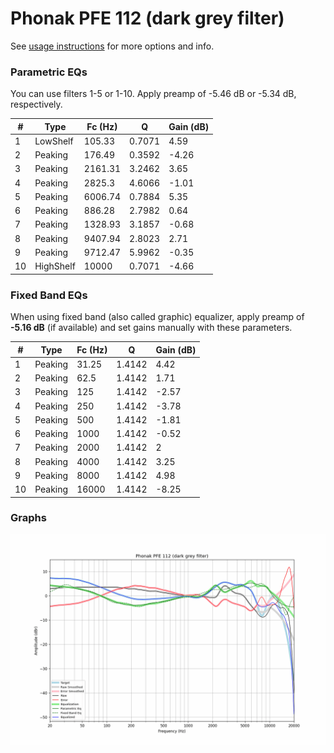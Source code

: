 # Phonak PFE 112 (dark grey filter)
See [usage instructions](https://github.com/jaakkopasanen/AutoEq#usage) for more options and info.

### Parametric EQs
You can use filters 1-5 or 1-10. Apply preamp of -5.46 dB or -5.34 dB, respectively.

|   # | Type      |   Fc (Hz) |      Q |   Gain (dB) |
|-----|-----------|-----------|--------|-------------|
|   1 | LowShelf  |    105.33 | 0.7071 |        4.59 |
|   2 | Peaking   |    176.49 | 0.3592 |       -4.26 |
|   3 | Peaking   |   2161.31 | 3.2462 |        3.65 |
|   4 | Peaking   |   2825.3  | 4.6066 |       -1.01 |
|   5 | Peaking   |   6006.74 | 0.7884 |        5.35 |
|   6 | Peaking   |    886.28 | 2.7982 |        0.64 |
|   7 | Peaking   |   1328.93 | 3.1857 |       -0.68 |
|   8 | Peaking   |   9407.94 | 2.8023 |        2.71 |
|   9 | Peaking   |   9712.47 | 5.9962 |       -0.35 |
|  10 | HighShelf |  10000    | 0.7071 |       -4.66 |

### Fixed Band EQs
When using fixed band (also called graphic) equalizer, apply preamp of **-5.16 dB** (if available) and set gains manually with these parameters.

|   # | Type    |   Fc (Hz) |      Q |   Gain (dB) |
|-----|---------|-----------|--------|-------------|
|   1 | Peaking |     31.25 | 1.4142 |        4.42 |
|   2 | Peaking |     62.5  | 1.4142 |        1.71 |
|   3 | Peaking |    125    | 1.4142 |       -2.57 |
|   4 | Peaking |    250    | 1.4142 |       -3.78 |
|   5 | Peaking |    500    | 1.4142 |       -1.81 |
|   6 | Peaking |   1000    | 1.4142 |       -0.52 |
|   7 | Peaking |   2000    | 1.4142 |        2    |
|   8 | Peaking |   4000    | 1.4142 |        3.25 |
|   9 | Peaking |   8000    | 1.4142 |        4.98 |
|  10 | Peaking |  16000    | 1.4142 |       -8.25 |

### Graphs
![](./Phonak%20PFE%20112%20(dark%20grey%20filter).png)
